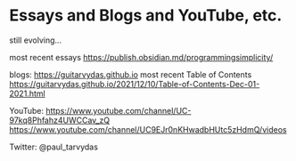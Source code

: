 # Essays and Blogs and YouTube, etc.

still evolving...

most recent essays https://publish.obsidian.md/programmingsimplicity/

blogs: https://guitarvydas.github.io
most recent Table of Contents https://guitarvydas.github.io/2021/12/10/Table-of-Contents-Dec-01-2021.html

YouTube: 
https://www.youtube.com/channel/UC-97kq8Phfahz4UWCCav_zQ
https://www.youtube.com/channel/UC9EJr0nKHwadbHUtc5zHdmQ/videos

Twitter: @paul_tarvydas
